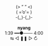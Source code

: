 <div align="center">
(> ” ” <)  <br>
( =’o'= )  <br>
-(,,)-(,,)-  <br><br>
<strong>nyang</strong>  <br>
1:39 ━━●─── 4:00 <br> 
⇆      ◁ ❚❚ ▷     ↻  <br>
</div>
